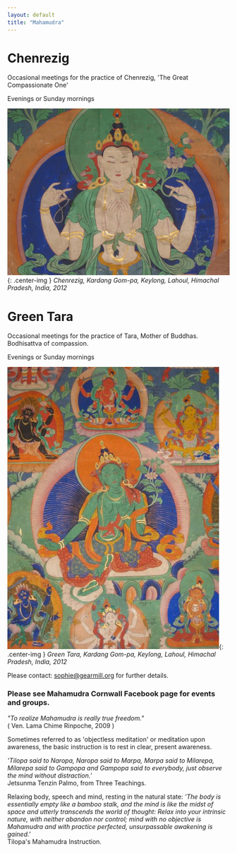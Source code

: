 ```yaml
---
layout: default
title: "Mahamudra"
---
```


# Chenrezig
Occasional meetings for the practice of Chenrezig, 'The Great Compassionate One'

Evenings or Sunday mornings

![Chenrezig](/assets/images/Gallery/chenrezig.jpg "Chenrezig"){: .center-img }
_Chenrezig, Kardang Gom-pa, Keylong, Lahoul, Himachal Pradesh, India, 2012_

# Green Tara
Occasional meetings for the practice of Tara, Mother of Buddhas. Bodhisattva of compassion.

Evenings or Sunday mornings

![Green Tar](/assets/images/Gallery/tara.jpg "Tara"){: .center-img }
_Green Tara, Kardang Gom-pa, Keylong, Lahoul, Himachal Pradesh, India, 2012_

Please contact: sophie@gearmill.org for further details.

 
### Please see Mahamudra Cornwall Facebook page for events and groups.

_"To realize Mahamudra is really true freedom."_  
( Ven. Lama Chime Rinpoche, 2009 )

Sometimes referred to as 'objectless meditation' or meditation upon awareness, the basic instruction is to rest in clear, present awareness.

_'Tilopa said to Naropa, Naropa said to Marpa, Marpa said to Milarepa, Milarepa said to Gampopa and Gampopa said to everybody, just observe the mind without distraction.'_  
Jetsunma Tenzin Palmo, from Three Teachings. 

Relaxing body, speech and mind, resting in the natural state: 
_'The body is essentially empty like a bamboo stalk, and the mind is like the midst of space and utterly transcends the world of thought: Relax into your intrinsic nature, with neither abandon nor control; mind with no objective is Mahamudra and with practice perfected, unsurpassable awakening is gained.'_  
Tilopa's Mahamudra Instruction.
